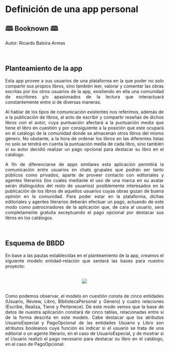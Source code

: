 
<div align="justify">

<h1 class="code-line" data-line-start=0 data-line-end=1 ><a id="Definicin_de_una_app_personal_0"></a>Definición de una app personal</h1>
<h2 class="code-line" data-line-start=1 data-line-end=2 ><a id="App_Libro__1"></a>🕮 Booknown 🕮</h2>
<p class="has-line-data" data-line-start="2" data-line-end="3">Autor: Ricardo Baloira Armas</p>
<br>
<h2 class="code-line" data-line-start=4 data-line-end=5 ><a id="Planteamiento_de_la_app_4"></a>Planteamiento de la app</h2>
<p class="has-line-data" data-line-start="5" data-line-end="6">Esta app provee a sus usuarios de una plataforma en la que poder no solo compartir sus propios libros, sino también leer, valorar y comentar las obras escritas por los otros usuarios de la app, existiendo en ella una comunidad de escritores y/o apasionados de la lectura que interactuará constantemente entre sí de diversas maneras.</p>
<p class="has-line-data" data-line-start="7" data-line-end="8">Al hablar de los tipos de comunicación existentes nos referimos, además de a la publicación de libros, al acto de escribir y compartir reseñas de dichos libros con el autor, cuya puntuación afectará a la puntuación media que tiene el libro en cuestión y por consiguiente a la posición que este ocupará en el catálogo de la comunidad donde se almacenan otros libros del mismo género. No obstante, a la hora de ordenar los libros en las diferentes listas no solo se tendrá en cuenta la puntuación media de cada libro, sino también si su autor decidió realizar un pago opcional para destacar su libro en el catálogo.</p>
<p class="has-line-data" data-line-start="9" data-line-end="10">A fin de diferenciarse de apps similares esta aplicación permitirá la comunicación entre usuarios en chats grupales que podrán ser tanto públicos como privados, aparte de proveer contacto con editoriales y agentes literarios (los cuales mediante el uso de una marca en su avatar serán distinguidos del resto de usuarios) posiblemente interesados en la publicación de los libros de aquellos usuarios cuyas obras gozan de buena opinión en la comunidad. Para poder estar en la plataforma, dichas editoriales y agentes literarios deberán efectuar un pago, actuando de este modo como patrocinadores de la aplicación que, de cara al usuario, será completamente gratuita exceptuando el pago opcional por destacar sus libros en los catálogos.</p>
<br>
<h2 class="code-line" data-line-start=11 data-line-end=12 ><a id="Esquema_de_BBDD_11"></a>Esquema de BBDD</h2>
<p class="has-line-data" data-line-start="12" data-line-end="13">En base a las pautas establecidas en el planteamiento de la app, creamos el siguiente modelo entidad-relación que sentará las bases para nuestro proyecto:</p>
<br>
<div align="center">

  <img src="https://user-images.githubusercontent.com/73242474/135690871-eabb0dc6-d8c2-4d27-af7f-33a9cb27fd72.png">
  </div>
<br>
<p class="has-line-data" data-line-start="5" data-line-end="6">Como podemos observar, el modelo en cuestión consta de cinco entidades (Usuario, Review, Libro, BibliotecaPersonal y Género) y cuatro relaciones (Escribe, Realiza, Tiene y Pertenece). De este modo vemos que la base de datos de nuestra aplicación constará de cinco tablas, relacionadas entre sí de la forma descrita en este modelo. Cabe destacar que los atributos UsuarioEspecial y PagoOpcional de las entidades Usuario y Libro son atributos booleanos cuya función es indicar si el usuario se trata de una editorial o un agente literario, en el caso de UsuarioEspecial, y de mostrar si el Usuario realizó el pago necesario para destacar su libro en el catálogo, en el caso de PagoOpcional.</p>
</div>
